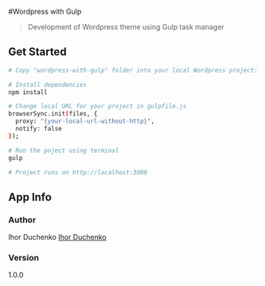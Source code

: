 #Wordpress with Gulp

> Development of Wordpress theme using Gulp task manager

## Get Started

```bash
# Copy "wordpress-with-gulp" folder into your local Wordpress project: {your-site-folder}/wp-content/themes/

# Install dependencies
npm install

# Change local URL for your project in gulpfile.js
browserSync.init(files, {
  proxy: "{your-local-url-without-http}",
  notify: false
});

# Run the poject using terminal
gulp

# Project runs on http://localhost:3000
```

## App Info

### Author

Ihor Duchenko
[Ihor Duchenko](http://ihorduchenko.cloudaccess.host)

### Version

1.0.0